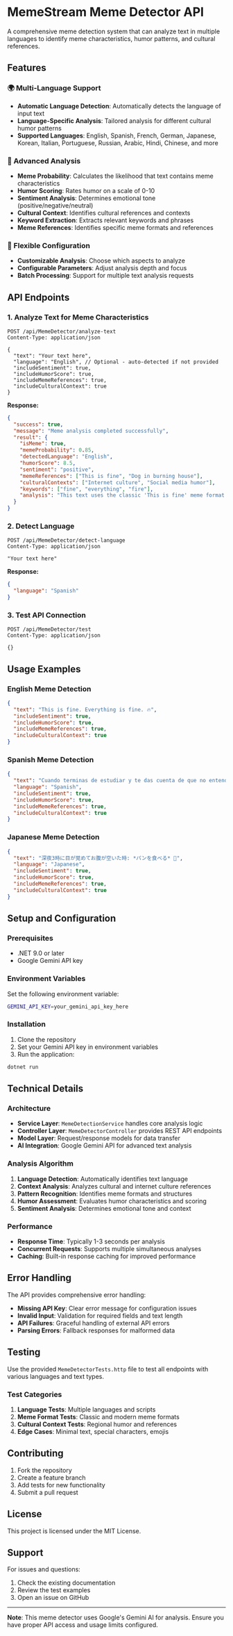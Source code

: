 # MemeStream Meme Detector API

A comprehensive meme detection system that can analyze text in multiple languages to identify meme characteristics, humor patterns, and cultural references.

## Features

### 🌍 Multi-Language Support

- **Automatic Language Detection**: Automatically detects the language of input text
- **Language-Specific Analysis**: Tailored analysis for different cultural humor patterns
- **Supported Languages**: English, Spanish, French, German, Japanese, Korean, Italian, Portuguese, Russian, Arabic, Hindi, Chinese, and more

### 🎯 Advanced Analysis

- **Meme Probability**: Calculates the likelihood that text contains meme characteristics
- **Humor Scoring**: Rates humor on a scale of 0-10
- **Sentiment Analysis**: Determines emotional tone (positive/negative/neutral)
- **Cultural Context**: Identifies cultural references and contexts
- **Keyword Extraction**: Extracts relevant keywords and phrases
- **Meme References**: Identifies specific meme formats and references

### 🔧 Flexible Configuration

- **Customizable Analysis**: Choose which aspects to analyze
- **Configurable Parameters**: Adjust analysis depth and focus
- **Batch Processing**: Support for multiple text analysis requests

## API Endpoints

### 1. Analyze Text for Meme Characteristics

```http
POST /api/MemeDetector/analyze-text
Content-Type: application/json

{
  "text": "Your text here",
  "language": "English", // Optional - auto-detected if not provided
  "includeSentiment": true,
  "includeHumorScore": true,
  "includeMemeReferences": true,
  "includeCulturalContext": true
}
```

**Response:**

```json
{
  "success": true,
  "message": "Meme analysis completed successfully",
  "result": {
    "isMeme": true,
    "memeProbability": 0.85,
    "detectedLanguage": "English",
    "humorScore": 8.5,
    "sentiment": "positive",
    "memeReferences": ["This is fine", "Dog in burning house"],
    "culturalContexts": ["Internet culture", "Social media humor"],
    "keywords": ["fine", "everything", "fire"],
    "analysis": "This text uses the classic 'This is fine' meme format..."
  }
}
```

### 2. Detect Language

```http
POST /api/MemeDetector/detect-language
Content-Type: application/json

"Your text here"
```

**Response:**

```json
{
  "language": "Spanish"
}
```

### 3. Test API Connection

```http
POST /api/MemeDetector/test
Content-Type: application/json

{}
```

## Usage Examples

### English Meme Detection

```json
{
  "text": "This is fine. Everything is fine. 🔥",
  "includeSentiment": true,
  "includeHumorScore": true,
  "includeMemeReferences": true,
  "includeCulturalContext": true
}
```

### Spanish Meme Detection

```json
{
  "text": "Cuando terminas de estudiar y te das cuenta de que no entendiste nada 😅",
  "language": "Spanish",
  "includeSentiment": true,
  "includeHumorScore": true,
  "includeMemeReferences": true,
  "includeCulturalContext": true
}
```

### Japanese Meme Detection

```json
{
  "text": "深夜3時に目が覚めてお腹が空いた時: *パンを食べる* 🍞",
  "language": "Japanese",
  "includeSentiment": true,
  "includeHumorScore": true,
  "includeMemeReferences": true,
  "includeCulturalContext": true
}
```

## Setup and Configuration

### Prerequisites

- .NET 9.0 or later
- Google Gemini API key

### Environment Variables

Set the following environment variable:

```bash
GEMINI_API_KEY=your_gemini_api_key_here
```

### Installation

1. Clone the repository
2. Set your Gemini API key in environment variables
3. Run the application:

```bash
dotnet run
```

## Technical Details

### Architecture

- **Service Layer**: `MemeDetectionService` handles core analysis logic
- **Controller Layer**: `MemeDetectorController` provides REST API endpoints
- **Model Layer**: Request/response models for data transfer
- **AI Integration**: Google Gemini API for advanced text analysis

### Analysis Algorithm

1. **Language Detection**: Automatically identifies text language
2. **Context Analysis**: Analyzes cultural and internet culture references
3. **Pattern Recognition**: Identifies meme formats and structures
4. **Humor Assessment**: Evaluates humor characteristics and scoring
5. **Sentiment Analysis**: Determines emotional tone and context

### Performance

- **Response Time**: Typically 1-3 seconds per analysis
- **Concurrent Requests**: Supports multiple simultaneous analyses
- **Caching**: Built-in response caching for improved performance

## Error Handling

The API provides comprehensive error handling:

- **Missing API Key**: Clear error message for configuration issues
- **Invalid Input**: Validation for required fields and text length
- **API Failures**: Graceful handling of external API errors
- **Parsing Errors**: Fallback responses for malformed data

## Testing

Use the provided `MemeDetectorTests.http` file to test all endpoints with various languages and text types.

### Test Categories

1. **Language Tests**: Multiple languages and scripts
2. **Meme Format Tests**: Classic and modern meme formats
3. **Cultural Context Tests**: Regional humor and references
4. **Edge Cases**: Minimal text, special characters, emojis

## Contributing

1. Fork the repository
2. Create a feature branch
3. Add tests for new functionality
4. Submit a pull request

## License

This project is licensed under the MIT License.

## Support

For issues and questions:

1. Check the existing documentation
2. Review the test examples
3. Open an issue on GitHub

---

**Note**: This meme detector uses Google's Gemini AI for analysis. Ensure you have proper API access and usage limits configured.
